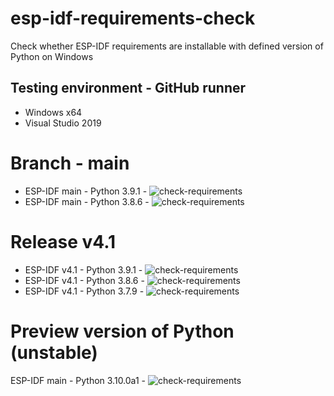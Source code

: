 # esp-idf-requirements-check
Check whether ESP-IDF requirements are installable with defined version of Python on Windows

## Testing environment - GitHub runner

* Windows x64
* Visual Studio 2019

# Branch - main

* ESP-IDF main - Python 3.9.1 - ![check-requirements](https://github.com/georgik/esp-idf-requirements-check/workflows/check-requirements/badge.svg?branch=main_py3.9)
* ESP-IDF main - Python 3.8.6 - ![check-requirements](https://github.com/georgik/esp-idf-requirements-check/workflows/check-requirements/badge.svg?branch=main_py3.8)

# Release v4.1

* ESP-IDF v4.1 - Python 3.9.1 - ![check-requirements](https://github.com/georgik/esp-idf-requirements-check/workflows/check-requirements/badge.svg?branch=release%2Fv4.1_py3.9)
* ESP-IDF v4.1 - Python 3.8.6 - ![check-requirements](https://github.com/georgik/esp-idf-requirements-check/workflows/check-requirements/badge.svg?branch=release%2Fv4.1_py3.8)
* ESP-IDF v4.1 - Python 3.7.9 - ![check-requirements](https://github.com/georgik/esp-idf-requirements-check/workflows/check-requirements/badge.svg?branch=release%2Fv4.1_py3.7)

# Preview version of Python (unstable)
ESP-IDF main - Python 3.10.0a1 - ![check-requirements](https://github.com/georgik/esp-idf-requirements-check/workflows/check-requirements/badge.svg?branch=main_py3.10)

